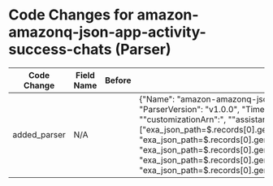 # Code Changes for amazon-amazonq-json-app-activity-success-chats (Parser)

| Code Change | Field Name | Before | After |
|-------------|------------|--------|-------|
| added_parser | N/A |  | {"Name": "amazon-amazonq-json-app-activity-success-chats", "Vendor": "Amazon", "Product": "Amazon Q", "ExtractionType": "json", "ParserVersion": "v1.0.0", "TimeFormat": "yyyy-MM-dd'T'HH:mm:ss.SSSSSSSSSZ", "Conditions": ["\"prompt\":", "\"chatTriggerType\":", "\"customizationArn\":", "\"assistantResponse\":", "\"conversationId\":"], "Fields": ["exa_json_path=$.records[0].generateAssistantResponseEventRequest.timeStamp,exa_field_name=time", "exa_json_path=$.records[0].generateAssistantResponseEventRequest.userId,exa_field_name=user_id", "exa_json_path=$.records[0].generateAssistantResponseEventResponse.messageMetadata.conversationId,exa_field_name=message_id", "exa_json_path=$.records[0].generateAssistantResponseEventResponse.supplementaryWebLinksEvent[0].uri,exa_field_name=url", "exa_json_path=$.records[0].generateAssistantResponseEventResponse.requestId,exa_field_name=additional_info"]} |